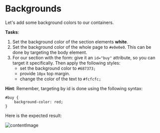 # Backgrounds

Let's add some background colors to our containers.

**Tasks**:
1. Set the background color of the section elements **white**.
2. Set the background color of the whole page to `#e0e0e0`. This can be done by targeting the body element.
3. For our section with the form: give it an `id="buy"` attribute, so you can target it specifically. Then apply the following styles:
	- set the background color to `#687373;`
	- provide `10px` top margin.
	- change the color of the text to `#fcfcfc;`

**Hint**: Remember, targeting by id is done using the following syntax:
```
#buy {
	background-color: red;
}
```

Here is the expected result:

![contentImage](https://api.sololearn.com/DownloadFile?id=4760)
